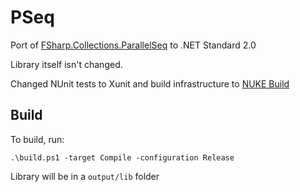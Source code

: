 # PSeq

Port of [FSharp.Collections.ParallelSeq](https://github.com/fsprojects/FSharp.Collections.ParallelSeq) to .NET Standard 2.0

Library itself isn't changed.

Changed NUnit tests to Xunit and build infrastructure to [NUKE Build](https://github.com/nuke-build/nuke)

## Build
To build, run:
```
.\build.ps1 -target Compile -configuration Release
```
Library will be in a `output/lib` folder
